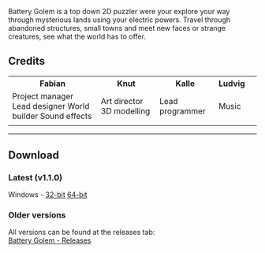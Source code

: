 
Battery Golem is a top down 2D puzzler were your explore your way through mysterious lands using your electric powers. Travel through abandoned structures, small towns and meet new faces or strange creatures, see what the world has to offer.

## Credits

<table><tr>
<th>Fabian</th>
<th>Knut</th>
<th>Kalle</th>
<th>Ludvig</th>
</tr><tr>
<td>Project manager
Lead designer
World builder
Sound effects</td>
<td>Art director
3D modelling</td>
<td>Lead programmer</td>
<td>Music</td>
</tr><tr>
<td></td>
<td></td>
<td></td>
<td></td>
<td></td>
</tr><tr>
</tr></table>

<hr>

## Download
### Latest (v1.1.0)
Windows - [32-bit](https://github.com/Turnary-Games/Battery-Golem/releases/download/v1.1.0/Battery-Golem_v1.1.0_win_x86.zip)	 [64-bit](https://github.com/Turnary-Games/Battery-Golem/releases/download/v1.1.0/Battery-Golem_v1.1.0_win_x86_64.zip)

### Older versions
All versions can be found at the releases tab:<br>
[Battery Golem - Releases](https://github.com/Turnary-Games/Battery-Golem/releases)
